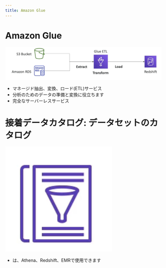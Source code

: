 ```yaml
---
title: Amazon Glue
---
```


# Amazon Glue

![Amazon Glue](./Glue.png)

- マネージド抽出、変換、ロード(ETL)サービス
- 分析のためのデータの準備と変換に役立ちます
- 完全なサーバーレスサービス

# 接着データカタログ: データセットのカタログ

![Glue Data Catalog](./Glue-Data-Catalog-logo.png)

- は、Athena、Redshift、EMRで使用できます
